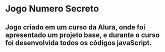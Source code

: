 # Jogo Numero Secreto

## Jogo criado em um curso da Alura, onde foi apresentado um projeto base, e durante o curso foi desenvolvida todos os códigos javaScript.
